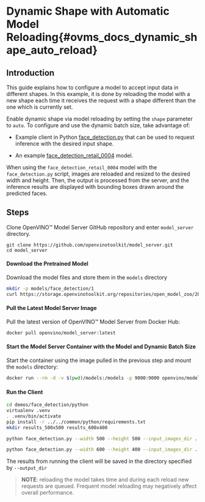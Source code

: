 # Dynamic Shape with Automatic Model Reloading{#ovms_docs_dynamic_shape_auto_reload}

## Introduction
This guide explains how to configure a model to accept input data in different shapes. In this example, it is done by reloading the model with a new shape each time it receives the request with a shape different than the one which is currently set. 

Enable dynamic shape via model reloading by setting the `shape` parameter to `auto`. To configure and use the dynamic batch size, take advantage of:

- Example client in Python [face_detection.py](https://github.com/openvinotoolkit/model_server/blob/develop/demos/face_detection/python/face_detection.py) that can be used to request inference with the desired input shape.

- An example [face_detection_retail_0004](https://docs.openvinotoolkit.org/2021.4/omz_models_model_face_detection_retail_0004.html) model.

When using the `face_detection_retail_0004` model with the `face_detection.py` script, images are reloaded and resized to the desired width and height. Then, the output is processed from the server, and the inference results are displayed with bounding boxes drawn around the predicted faces. 

## Steps
Clone OpenVINO&trade; Model Server GitHub repository and enter `model_server` directory.
```
git clone https://github.com/openvinotoolkit/model_server.git
cd model_server
```
#### Download the Pretrained Model
Download the model files and store them in the `models` directory
```Bash
mkdir -p models/face_detection/1
curl https://storage.openvinotoolkit.org/repositories/open_model_zoo/2021.4/models_bin/3/face-detection-retail-0004/FP32/face-detection-retail-0004.bin https://storage.openvinotoolkit.org/repositories/open_model_zoo/2021.4/models_bin/3/face-detection-retail-0004/FP32/face-detection-retail-0004.xml -o models/face_detection/1/face-detection-retail-0004.bin -o models/face_detection/1/face-detection-retail-0004.xml
```

#### Pull the Latest Model Server Image
Pull the latest version of OpenVINO&trade; Model Server from Docker Hub:
```Bash
docker pull openvino/model_server:latest
```

#### Start the Model Server Container with the Model and Dynamic Batch Size
Start the container using the image pulled in the previous step and mount the `models` directory:
```Bash
docker run --rm -d -v $(pwd)/models:/models -p 9000:9000 openvino/model_server:latest --model_name face-detection --model_path /models/face_detection --shape auto --port 9000
```

#### Run the Client
```Bash
cd demos/face_detection/python
virtualenv .venv
. .venv/bin/activate
pip install -r ../../common/python/requirements.txt
mkdir results_500x500 results_600x400

python face_detection.py --width 500 --height 500 --input_images_dir ../../common/static/images/people --output_dir results_500x500

python face_detection.py --width 600 --height 400 --input_images_dir ../../common/static/images/people --output_dir results_600x400
```
The results from running the client will be saved in the directory specified by `--output_dir`


>**NOTE**: reloading the model takes time and during each reload new requests are queued. Frequent model reloading may negatively affect overall performance. 